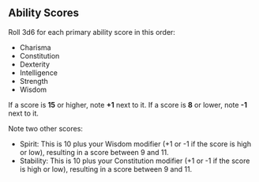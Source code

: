 ## Ability Scores

Roll 3d6 for each primary ability score in this order:
* Charisma
* Constitution
* Dexterity
* Intelligence
* Strength
* Wisdom

If a score is **15** or higher, note **+1** next to it.  If a score is **8** or lower, note **-1** next to it.

Note two other scores:
* Spirit: This is 10 plus your Wisdom modifier (+1 or -1 if the score is high or low), resulting in a score between 9 and 11.
* Stability: This is 10 plus your Constitution modifier (+1 or -1 if the score is high or low), resulting in a score between 9 and 11.

